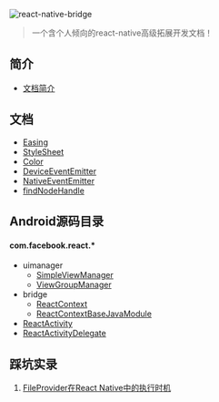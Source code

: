 ![react-native-bridge](https://luokun.oss-cn-hangzhou.aliyuncs.com/github/react-native-limitations-best-practices-to-deal-with-them.png)
> 一个含个人倾向的react-native高级拓展开发文档！

## 简介
 - [文档简介](https://github.com/React-Sextant/react-native-bridge-docs/wiki/文档简介)

## 文档
 - [Easing](https://github.com/React-Sextant/react-native-bridge-docs/issues/2)
 - [StyleSheet](https://github.com/React-Sextant/react-native-bridge-docs/issues/3)
 - [Color](https://github.com/React-Sextant/react-native-bridge-docs/issues/4)
 - [DeviceEventEmitter](https://github.com/React-Sextant/react-native-bridge-docs/issues/5)
 - [NativeEventEmitter](https://github.com/React-Sextant/react-native-bridge-docs/issues/5)
 - [findNodeHandle](https://github.com/React-Sextant/react-native-bridge-docs/issues/6)

## Android源码目录
#### com.facebook.react.*
 - uimanager
   - [SimpleViewManager](https://github.com/React-Sextant/react-native-bridge-docs/wiki/SimpleViewManager)
   - [ViewGroupManager](https://github.com/React-Sextant/react-native-bridge-docs/wiki/ViewGroupManager)
 - bridge
   - [ReactContext](https://github.com/React-Sextant/react-native-bridge-docs/wiki/ReactContext)
   - [ReactContextBaseJavaModule](https://github.com/React-Sextant/react-native-bridge-docs/wiki/ReactContextBaseJavaModule)
 - [ReactActivity](https://github.com/React-Sextant/react-native-bridge-docs/wiki/ReactActivity)
 - [ReactActivityDelegate](https://github.com/React-Sextant/react-native-bridge-docs/wiki/ReactActivityDelegate)
 
## 踩坑实录

 1. [FileProvider在React Native中的执行时机](https://github.com/React-Sextant/react-native-bridge-docs/issues/1)
